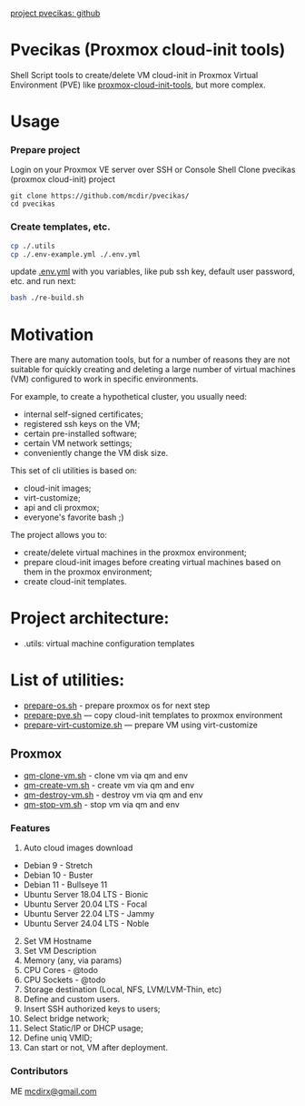
[project pvecikas: github](https://github.com/mcdir/pvecikas/)

# Pvecikas (Proxmox cloud-init tools)
Shell Script tools to create/delete VM cloud-init in Proxmox Virtual Environment (PVE) like [proxmox-cloud-init-tools](https://github.com/kmee/proxmox-cloud-init-tools/),
but more complex.

# Usage
### Prepare project
Login on your Proxmox VE server over SSH or Console Shell
Clone pvecikas (proxmox cloud-init) project
```
git clone https://github.com/mcdir/pvecikas/
cd pvecikas
```

### Create templates, etc.

```bash
cp ./.utils 
cp ./.env-example.yml ./.env.yml
```

update [.env.yml](./.utils/.env.yml) with you variables, like pub ssh key, default user password, etc.
and run next:

```bash
bash ./re-build.sh
```

# Motivation

There are many automation tools, but for a number of reasons they are not suitable for quickly creating and deleting a large number 
of virtual machines (VM) configured to work in specific environments.

For example, to create a hypothetical cluster, you usually need:
- internal self-signed certificates;
- registered ssh keys on the VM;
- certain pre-installed software;
- certain VM network settings;
- conveniently change the VM disk size.

This set of cli utilities is based on:
- cloud-init images;
- virt-customize;
- api and cli proxmox;
- everyone's favorite bash ;)

The project allows you to:
- create/delete virtual machines in the proxmox environment;
- prepare cloud-init images before creating virtual machines based on them in the proxmox environment;
- create cloud-init templates.

# Project architecture:

- .utils: virtual machine configuration templates

# List of utilities:

- [prepare-os.sh](.global/.common/prepare-os.sh) - prepare proxmox os for next step
- [prepare-pve.sh](.global/.common/prepare-pve.sh) — copy cloud-init templates to proxmox environment
- [prepare-virt-customize.sh](.global/.common/prepare-virt-customize.sh) — prepare VM using virt-customize

## Proxmox
- [qm-clone-vm.sh](.global/.common/qm-clone-vm.sh) - clone vm via qm and env
- [qm-create-vm.sh](.global/.common/qm-create-vm.sh) - create vm via qm and env
- [qm-destroy-vm.sh](.global/.common/qm-destroy-vm.sh) - destroy vm via qm and env
- [qm-stop-vm.sh](.global/.common/qm-stop-vm.sh) - stop vm via qm and env


### Features
1. Auto cloud images download
- Debian 9 - Stretch
- Debian 10 - Buster
- Debian 11 - Bullseye 11
- Ubuntu Server 18.04 LTS - Bionic
- Ubuntu Server 20.04 LTS - Focal
- Ubuntu Server 22.04 LTS - Jammy
- Ubuntu Server 24.04 LTS - Noble

2. Set VM Hostname
3. Set VM Description
4. Memory (any, via params)
5. CPU Cores - @todo
6. CPU Sockets - @todo
7. Storage destination (Local, NFS, LVM/LVM-Thin, etc)
8. Define and custom users.
9. Insert SSH authorized keys to users;
10. Select bridge network;
11. Select Static/IP or DHCP usage;
12. Define uniq VMID;
13. Can start or not, VM after deployment.

### Contributors

ME mcdirx@gmail.com
